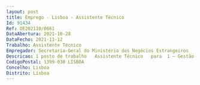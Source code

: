 ```yaml
--- 
layout: post
title: Emprego - Lisboa - Assistente Técnico
Id: 91434
Ref: OE202110/0661
DataAbertura: 2021-10-28
DataFecho: 2021-11-12
Trabalho: Assistente Técnico
Empregador: Secretaria-Geral do Ministério dos Negócios Estrangeiros
Descricao: 1 posto de trabalho   Assistente Técnico   para  1 — Gestão das necessidades referentes à Sala de Imprensa Estrangeira do Palácio Foz 2 — Funções relacionadas com a satisfação das necessidades dos jornalistas no cumprimento das suas tarefas profissionais, na Sala de Imprensa Estrangeira do Palácio Foz, nomeadamente  a) assegurar boas condições de trabalho para a realização de entrevistas e ou briefings  b) garantir o bom funcionamento do equipamento audiovisual disponível para os jornalistas  c) manter os jornalistas atualizados quanto ao funcionamento da sala.
CodigoPostal: 1399-030 LISBOA
Concelho: Lisboa
Distrito: Lisboa
--- 
```

